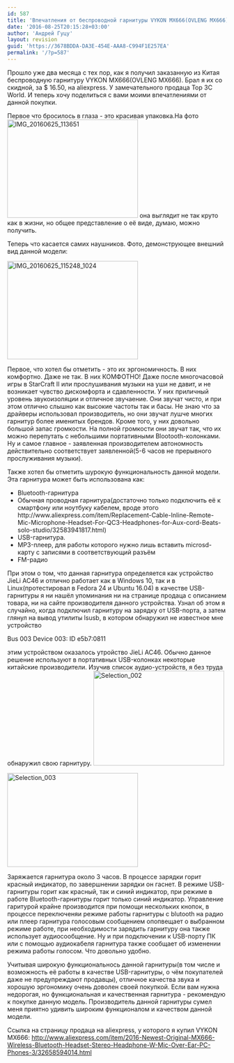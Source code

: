 ```yaml
---
id: 587
title: 'Впечатления от беспроводной гарнитуры VYKON MX666(OVLENG MX666)'
date: '2016-08-25T20:15:28+03:00'
author: 'Андрей Гуцу'
layout: revision
guid: 'https://3678BDDA-DA3E-454E-AAA8-C994F1E257EA'
permalink: '/?p=587'
---
```


Прошло уже два месяца с тех пор, как я получил заказанную из Китая беспроводную гарнитуру VYKON MX666(OVLENG MX666). Брал я их со скидной, за $ 16.50, на aliexpress. У замечательного продаца Top 3C World. И теперь хочу поделиться с вами моими впечатлениями от данной покупки. 

Первое что бросилось в глаза - это красивая упаковка.На фото <a href="https://glowingsword.ru/wp-content/uploads/2016/08/IMG_20160625_113651.jpg"><img src="https://glowingsword.ru/wp-content/uploads/2016/08/IMG_20160625_113651-300x225.jpg" alt="IMG_20160625_113651" width="300" height="225" class="alignnone size-medium wp-image-581" /></a> она выглядит не так круто как в жизни, но общее представление о её виде, думаю, можно получить.

Теперь что касается самих наушников. Фото, демонструющее внешний вид данной модели:

<a href="https://glowingsword.ru/wp-content/uploads/2016/08/IMG_20160625_115248_1024.jpg"><img src="https://glowingsword.ru/wp-content/uploads/2016/08/IMG_20160625_115248_1024-300x225.jpg" alt="IMG_20160625_115248_1024" width="300" height="225" class="alignnone size-medium wp-image-584" /></a>

Первое, что хотел бы отметить - это их эргономичность. В них комфортно. Даже не так. В них КОМФОТНО! Даже после многочасовой игры в StarCraft II или прослушивания музыки на уши не давит, и не возникает чувство дискомфорта и сдавленности. У них приличный уровень звукоизоляции и отличное звучаение. Они звучат чисто, и при этом отлично слышно как высокие частоты так и басы. Не знаю что за драйверы использовал производитель, но они звучат лушче многих гарнитур более именитых брендов. Кроме того, у них довольно большой запас громкости. На полной громкости они звучат так, что их можно перепутать с небольшими портативными Blootooth-колонками. Ну и самое главное - заявленная производителем автономность действительно соответствует заявленной(5-6 часов не прерывного прослуживания музыки). 

Также хотел бы отметить шурокую функциональность данной модели. Эта гарнитура может быть использована как:
<ul>
	<li>Bluetooth-гарнитура</li>
	<li>Обычная проводная гарнитура(достаточно только подключить её к смартфону или ноутбуку кабелем, вроде этого http://www.aliexpress.com/item/Replacement-Cable-Inline-Remote-Mic-Microphone-Headset-For-QC3-Headphones-for-Aux-cord-Beats-solo-studio/32583941817.html)</li>
	<li>USB-гарнитура.</li>
        <li>MP3-плеер, для работы которого нужно лишь вставить microsd-карту с записями в соответствующий разъём</li>
        <li>FM-радио</li>
</ul>

При этом о том, что данная гарнитура определяется как устройство JieLi AC46 и отлично работает как в Windows 10, так и в Linux(протестировал в Fedora 24 и Ubuntu 16.04) в качестве USB-гарнитуры я ни нашёл упоминания ни на странице продаца с описанием товара, ни на сайте производителя данного устройства. Узнал об этом я случайно, когда подключил гарнитуру на зарядку от USB-порта, а затем глянул на вывод утилиты lsusb, в котором обнаружил не известное мне устройство 

Bus 003 Device 003: ID e5b7:0811 

этим устройством оказалось утройство JieLi AC46. Обычно данное решение используют в портативных USB-колонках некоторые китайские производители. Изучив список аудио-устройств, я без труда обнаружил свою гарнитуру.
<a href="https://glowingsword.ru/wp-content/uploads/2016/08/Selection_002.png"><img src="https://glowingsword.ru/wp-content/uploads/2016/08/Selection_002-300x217.png" alt="Selection_002" width="300" height="217" class="alignnone size-medium wp-image-583" /></a>

<a href="https://glowingsword.ru/wp-content/uploads/2016/08/Selection_003.png"><img src="https://glowingsword.ru/wp-content/uploads/2016/08/Selection_003-300x215.png" alt="Selection_003" width="300" height="215" class="alignnone size-medium wp-image-582" /></a>

Заряжается гарнитура около 3 часов. В процессе зарядки горит красный индикатор, по завершнении зарядки он гаснет. В режиме USB-гарнитуры горит как красный, так и синий индикатор, при режиме в работе Bluetooth-гарнитуры горит только синий индикатор. Управление гаритурой крайне производится при помощи нескольких кнопок, в процессе переключеняи режиме работы гарнитуры с blutooth на радио или плеер гарнитура голосовым сообщением опопвещает о выбранном режиме работе, при необходимости зарядить гарнитуру она также использует аудиосообщение. Ну и при подключении к USB-порту ПК или с помощью аудиокабеля гарнитура также сообщает об изменении режима работы голосом. Что довольно удобно.

Учитывая широкую функциональнось данной гарнитуры(в том числе и возможность её работы в качестве USB-гарнитуры, о чём покупателей даже не предупреждают продавцы), отличное качества звука и хорошую эргономику очень доволен своей покупкой. Если вам нужна недорогая, но функциональная и качественная гарнитура - рекомендую к покупке данную модель. Производитель данной гарнитуры сумел меня приятно удивить широким функционалом и качеством данной модели.

Ссылка на страницу продаца на aliexpress, у которого я купил VYKON MX666:  <a href="http://www.aliexpress.com/item/2016-Newest-Original-MX666-Wireless-Bluetooth-Headset-Stereo-Headphone-W-Mic-Over-Ear-PC-Phones-3/32658594014.html" rel="nofollow,noindex">http://www.aliexpress.com/item/2016-Newest-Original-MX666-Wireless-Bluetooth-Headset-Stereo-Headphone-W-Mic-Over-Ear-PC-Phones-3/32658594014.html</a>



